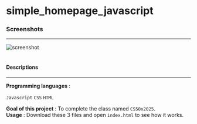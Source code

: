 # simple_homepage_javascript

<h3>Screenshots</h3>
<hr>
<img src="https://github.com/user-attachments/assets/4b46cb93-b9b0-4b49-93a1-940ff8106e2f" alt="screenshot">

<br>
<br>

<h4>Descriptions</h4>
<hr>
<b>Programming languages</b> : 

```Javascript``` ```CSS``` ```HTML```

<b>Goal of this project</b> : To complete the class named ```CS50x2025```.<br>
<b>Usage</b> : Download these 3 files and open ```index.html``` to see how it works.
